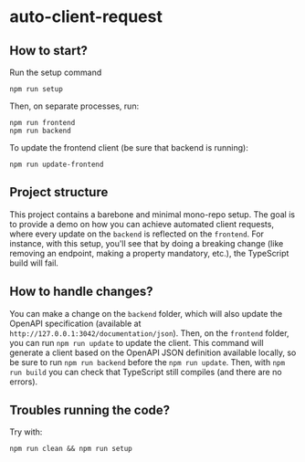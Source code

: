 # auto-client-request

## How to start?

Run the setup command

```
npm run setup
```

Then, on separate processes, run:

```
npm run frontend
npm run backend
```

To update the frontend client (be sure that backend is running):

```
npm run update-frontend
```

## Project structure

This project contains a barebone and minimal mono-repo setup. The goal is to provide a demo on how you can achieve automated client requests, where every update on the `backend` is reflected on the `frontend`. For instance, with this setup, you'll see that by doing a breaking change (like removing an endpoint, making a property mandatory, etc.), the TypeScript build will fail.

## How to handle changes?

You can make a change on the `backend` folder, which will also update the OpenAPI specification (available at `http://127.0.0.1:3042/documentation/json`). Then, on the `frontend` folder, you can run `npm run update` to update the client. This command will generate a client based on the OpenAPI JSON definition available locally, so be sure to run `npm run backend` before the `npm run update`. Then, with `npm run build` you can check that TypeScript still compiles (and there are no errors).

## Troubles running the code?

Try with:

```
npm run clean && npm run setup
```
